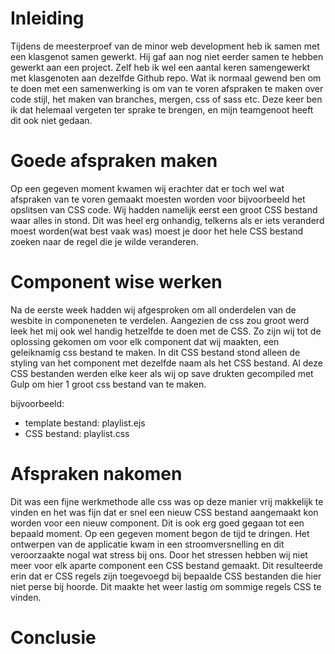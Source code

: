 # Inleiding

Tijdens de meesterproef van de minor web development heb ik samen met een klasgenot samen gewerkt. Hij gaf aan nog niet eerder samen te hebben gewerkt aan een project. Zelf heb ik wel een aantal keren samengewerkt met klasgenoten aan dezelfde Github repo. Wat ik normaal gewend ben om te doen met een samenwerking is om van te voren afspraken te maken over code stijl, het maken van branches, mergen, css of sass etc. Deze keer ben ik dat helemaal vergeten ter sprake te brengen, en mijn teamgenoot heeft dit ook niet gedaan.

# Goede afspraken maken

Op een gegeven moment kwamen wij erachter dat er toch wel wat afspraken van te voren gemaakt moesten worden voor bijvoorbeeld het opslitsen van CSS code. Wij hadden namelijk eerst een groot CSS bestand waar alles in stond. Dit was heel erg onhandig, telkerns als er iets veranderd moest worden(wat best vaak was) moest je door het hele CSS bestand zoeken naar de regel die je wilde veranderen.

# Component wise werken

Na de eerste week hadden wij afgesproken om all onderdelen van de wesbite in componeneten te verdelen. Aangezien de css zou groot werd leek het mij ook wel handig hetzelfde te doen met de CSS. Zo zijn wij tot de oplossing gekomen om voor elk component dat wij maakten, een geleiknamig css bestand te maken. In dit CSS bestand stond alleen de styling van het component met dezelfde naam als het CSS bestand. Al deze CSS bestanden werden elke keer als wij op save drukten gecompiled met Gulp om hier 1 groot css bestand van te maken. 

bijvoorbeeld:

* template bestand:
    playlist.ejs
* CSS bestand:
    playlist.css


# Afspraken nakomen

Dit was een fijne werkmethode alle css was op deze manier vrij makkelijk te vinden en het was fijn dat er snel een nieuw CSS bestand aangemaakt kon worden voor een nieuw component. Dit is ook erg goed gegaan tot een bepaald moment. Op een gegeven moment begon de tijd te dringen. Het ontwerpen van de applicatie kwam in een stroomversnelling en dit veroorzaakte nogal wat stress bij ons. Door het stressen hebben wij niet meer voor elk aparte component een CSS bestand gemaakt. Dit resulteerde erin dat er CSS regels zijn toegevoegd bij bepaalde CSS bestanden die hier niet perse bij hoorde. Dit maakte het weer lastig om sommige regels CSS te vinden.

# Conclusie